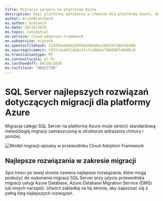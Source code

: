 ```yaml
---
title: Migracja serwera na platformę Azure
description: Użyj platformy wdrażania w chmurze dla platformy Azure, aby uzyskać informacje o najlepszych rozwiązaniach dotyczących migracji SQL Server, aby zmniejszyć złożoność i znormalizować proces migracji.
author: BrianBlanchard
ms.author: brblanch
ms.date: 10/10/2019
ms.topic: conceptual
ms.service: cloud-adoption-framework
ms.subservice: migrate
ms.openlocfilehash: f2d2d5a4d4b220f4e638ad6ecdd525f38e7eb498
ms.sourcegitcommit: 7d3fc1e407cd18c4fc7c4964a77885907a9b85c0
ms.translationtype: MT
ms.contentlocale: pl-PL
ms.lasthandoff: 04/16/2020
ms.locfileid: "80527736"
---
```

# <a name="sql-server-migration-best-practices-for-azure"></a>SQL Server najlepszych rozwiązań dotyczących migracji dla platformy Azure

Migracja całego SQL Server na platformę Azure może skrócić standardową metodologię migracji zamieszczoną w strukturze wdrażania chmury i poniżej.

![Model migracji opisany w przewodniku Cloud Adoption Framework](../../_images/migrate/methodology.png)

## <a name="migration-best-practices"></a>Najlepsze rozwiązania w zakresie migracji

Spis treści po lewej stronie zawiera najlepsze rozwiązania, które mogą posłużyć do wykonania migracji SQL Server przy użyciu przewodnika migracji usługi Azure Database, Azure Database Migration Service (DMS) lub innych narzędzi. Utwórz zakładkę na tej stronie, aby zapoznać się z pełną listą najlepszych rozwiązań.
